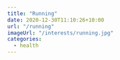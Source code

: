 ```yaml
---
title: "Running"
date: 2020-12-30T11:10:26+10:00
url: "/running"
imageUrl: "/interests/running.jpg"
categories:
  - health
---
```

